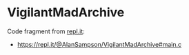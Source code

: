 # VigilantMadArchive

Code fragment from [repl.it](https://repl.it/):

- https://repl.it/@AlanSampson/VigilantMadArchive#main.c
